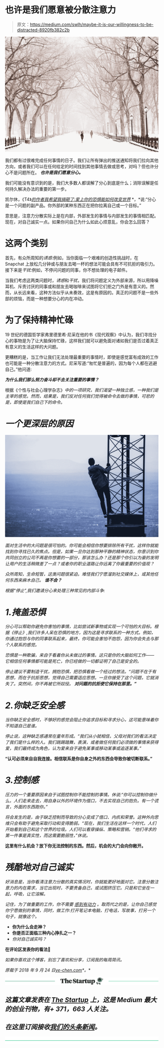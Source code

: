 # 也许是我们愿意被分散注意力

> 原文：<https://medium.com/swlh/maybe-it-is-our-willingness-to-be-distracted-8920fb382c2b>

![](img/cc7cb6d70a94fd4cb549f68e1753df0c.png)

我们都有过很难完成任何事情的日子。我们让所有弹出的推送通知将我们拉向其他方向，或者我们可以在任何给定的时间找到其他事情去做或思考，对吗？但也许分心不是问题所在。 ***也许是我们愿意分心。***

我们可能没有意识到的是，我们大多数人都误解了分心到底是什么；消除误解是任何持久解决办法的重要的第一步。

凯尔休，《T4》[*的作者我希望我搞砸了:爱上你的恐惧能如何改变世界*](https://amzn.to/2zo6IZC) *，*说:“分心是一个问题的副产品。你外部的某种东西正在把你拉离自己或一个目标。”

意思是，注意力分散实际上是在内部，外部发生的事情与内部发生的事情相匹配。现在，对自己诚实一点。如果你问自己为什么如此心烦意乱，你会怎么回答？

# 这两个类别

首先，有众所周知的*诱惑*:例如，当你面临一个艰难的创造性挑战时，在 Snapchat 上放松几分钟或与朋友去喝一杯的想法可能会具有不可抗拒的吸引力。接下来是*干扰*:例如，不停问问题的同事，你不想处理的电子邮件。

当我们考虑这两类问题时，*诱惑*和*干扰*，我们将问题定义为外部来源，所以用降噪耳机、斥责讨厌的同事或和朋友去喝咖啡来试图将它们拒之门外是有意义的。然而，从长远来看，这种方法似乎从未奏效，这是有原因的。真正的问题不是一些外部的烦恼，而是一种想要分心的内在冲动。

# 为了保持精神忙碌

19 世纪的德国哲学家弗里德里希·尼采在他的书《现代观察》中认为，我们寻找分心的事物是为了让大脑保持忙碌，这样我们就可以避免面对诸如我们是否过着真正有意义的生活这样的大问题。

更糟糕的是，当工作让我们无法处理最重要的事情时，即使是感觉富有成效的工作也可能是一种分散注意力的方式。尼采写道:“匆忙是普遍的，因为每个人都在逃避自己。”他问道:

***为什么我们那么努力奋斗却不去关注重要的事情？***

根据《个性与社会心理学杂志》[](https://www.researchgate.net/publication/232452540_The_Effects_of_Externally_Mediated_Rewards_on_Intrinsic_Motivation)*中的一项研究，我们渴望一种独立感，一种我们是主宰的感觉。然而，结果是，我们反对任何我们觉得被命令去做的事情，可悲的是，即使是我们自己下的命令。*

# *一个更深层的原因*

*![](img/06dc9756dbac9d531c9a95ce2eb1d9cf.png)*

*面对生活中的大问题是很可怕的。你可能会相信你想要排除所有干扰，这样你就能找到你寻找已久的焦点。但是，如果一旦你达到那种平静的精神状态，你意识到你共同创立的公司不再是你想要的一部分，那该怎么办？还是那个你引以为豪的发明让用户的生活稍微差了一点？或者你的职业道路让你远离了你最重要的价值观？*

*众所周知，生命短暂，这类问题很紧迫。难怪我们宁愿溜到社交媒体上，或其他任何东西来麻木自己。 ***谁不会？****

*根据“停止”,我们邀请分心来处理三种常见的内部斗争:*

# *1.掩盖恐惧*

*分心可以帮助你避免你害怕的事情，比如尝试新事物或实现一个可怕的大目标。根据《停止》,我们许多人呆在恐惧的地方，因为这是寻求联系的一种方式。例如，你通过抱怨与你的同事联系起来，最终，你可能会害怕不抱怨，因为你会失去与那个人联系的感觉。*

*恐惧是一种欺骗，来自于看着你从未做过的事情。这只是你的大脑如何工作——它相信任何事情都可能是死亡，你已经做的一切都证明了自己是安全的。*

*停止建议不要制造干扰，拥抱恐惧，把恐惧看做一个经过的想法。“问题不在于有思想，而在于抗拒思想，觉得自己需要适应思想。一旦你接受了这个问题，它就消失了。突然间，你不再被它所奴役。 ***对问题的抗拒使它保持在那里。”****

# *2.你缺乏安全感*

*当你缺乏安全感时，不够好的感觉会阻止你追求目标和寻求分心，这可能意味着你不知道自己是谁。*

*停止说，这种缺乏感通常在童年形成。“我们从小就相信，父母对我们的看法决定了我们是什么样的人。我们跳踢踏舞，表演，或者做任何我们必须做的事情来获得爱，我们最终成为角色，认为爱来自于避免某事或移动某事或追逐某事。”*

****“认可必须来自自我连接。相信联系是你自身之外的东西会导致你被切断联系。”****

# *3.控制感*

*压力的一个重要原因来自于试图控制你不能控制的事情。休说:“你可以控制你做什么。人们走来走去，用自身以外的环境作为借口，不去实现自己的抱负。有一个谎言，外面的东西跑你。”*

*将会发生的是，由于缺乏控制而导致的分心变成了借口、内疚和荣誉。这种外向思维只会有助于避免采取行动和变得脆弱。“现在，我们生活在这样一个时代，人们开始看到自己和这个世界的垃圾。人们可以看穿操纵、策略和营销。“他们寻求的第一件事是真实性，而这需要脆弱性，”休说。*

****这里有什么机会？放下你无法控制的东西。然后，机会的大门会向你敞开。****

# *残酷地对自己诚实*

*好消息是，当你看清注意力分散的真实情况时，你就能更好地面对它。注意分散注意力的内在需求，当它出现时，不要责备自己，或试图挤压它。只是和它坐在一起，呼吸，让它溶解。*

*记住，为了做重要的工作，你不需要 [*感到有动力*](https://ye-chen.com/motivation-only-gets-you-started-it-wont-keep-you-going/) 。取而代之的是，让你自己感觉你宁愿做别的事情，同时，做工作:打开笔记本电脑，打电话，写故事，打另一个句子，就像这个。*

*   **你为什么会走神？**
*   **你是否正面临三种内心挣扎之一？**
*   *你对自己诚实吗？*

**在评论区发表你的看法🙂**

*如果你喜欢这个博客，别忘了喜欢和分享，订阅我的每周简讯。*

**原载于 2018 年 9 月 24 日*[*ye-chen.com*](https://ye-chen.com/maybe-it-is-our-willingness-to-be-distracted/)*。**

*[![](img/308a8d84fb9b2fab43d66c117fcc4bb4.png)](https://medium.com/swlh)*

## *这篇文章发表在 [The Startup](https://medium.com/swlh) 上，这是 Medium 最大的创业刊物，有+ 371，663 人关注。*

## *在这里订阅接收[我们的头条新闻](http://growthsupply.com/the-startup-newsletter/)。*

*[![](img/b0164736ea17a63403e660de5dedf91a.png)](https://medium.com/swlh)*